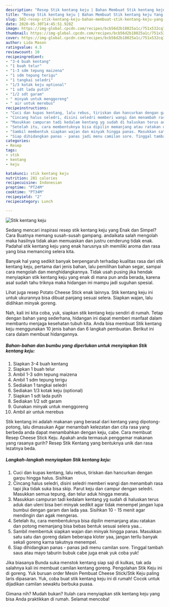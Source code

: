 ```yaml
---
description: "Resep Stik kentang keju | Bahan Membuat Stik kentang keju Yang Sempurna"
title: "Resep Stik kentang keju | Bahan Membuat Stik kentang keju Yang Sempurna"
slug: 502-resep-stik-kentang-keju-bahan-membuat-stik-kentang-keju-yang-sempurna
date: 2020-05-30T14:45:51.928Z
image: https://img-global.cpcdn.com/recipes/bcb56d2b18025a1c/751x532cq70/stik-kentang-keju-foto-resep-utama.jpg
thumbnail: https://img-global.cpcdn.com/recipes/bcb56d2b18025a1c/751x532cq70/stik-kentang-keju-foto-resep-utama.jpg
cover: https://img-global.cpcdn.com/recipes/bcb56d2b18025a1c/751x532cq70/stik-kentang-keju-foto-resep-utama.jpg
author: Lida Mason
ratingvalue: 4.5
reviewcount: 10
recipeingredient:
- "3-4 buah kentang"
- "1 buah telur"
- "1-3 sdm tepung maizena"
- "1 sdm tepung terigu"
- "1 tangkai seledri"
- "1/3 kotak keju optional"
- "1 sdt lada putih"
- "1/2 sdt garam"
- " minyak untuk menggoreng"
- " air untuk merebus"
recipeinstructions:
- "Cuci dan kupas kentang, lalu rebus, tiriskan dan hancurkan dengan garpu hingga halus. Sisihkan"
- "Cincang halus seledri, disini seledri memberi wangi dan menambah rasa tapi jika tidak suka bisa skip. Parut keju dan campur dengan seledri. Masukkan semua tepung, dan telur aduk hingga merata."
- "Masukkan campuran tadi kedalam kentang yg sudah di haluskan terus aduk dan uleni bisa beri minyak sedikit agar tidak menempel jangan lupa bumbui dengan garam dan lada yaa. Sisihkan 10 - 15 menit agar mendingin dan agak mengeras."
- "Setelah itu, cara membentuknya bisa dipilin memanjang atau ratakan dan potong memanjang bisa bebas bentuk sesuai selera yaa..."
- "Sambil membentuk siapkan wajan dan minyak hingga panas. Masukkan satu satu dan goreng dalam beberapa kloter yaa, jangan terllu banyak sekali goreng karna takutnya menempel."
- "Siap dihidangkan panas - panas jadi menu camilan sore. Tinggal tambah saus atau mayo taburin bubuk cabe juga enak yuk coba yuk!"
categories:
- Resep
tags:
- stik
- kentang
- keju

katakunci: stik kentang keju 
nutrition: 281 calories
recipecuisine: Indonesian
preptime: "PT24M"
cooktime: "PT34M"
recipeyield: "2"
recipecategory: Lunch

---
```



![Stik kentang keju](https://img-global.cpcdn.com/recipes/bcb56d2b18025a1c/751x532cq70/stik-kentang-keju-foto-resep-utama.jpg)

Sedang mencari inspirasi resep stik kentang keju yang Enak dan Simpel? Cara Buatnya memang susah-susah gampang. andaikata salah mengolah maka hasilnya tidak akan memuaskan dan justru cenderung tidak enak. Padahal stik kentang keju yang enak harusnya sih memiliki aroma dan rasa yang bisa memancing selera kita.

Banyak hal yang sedikit banyak berpengaruh terhadap kualitas rasa dari stik kentang keju, pertama dari jenis bahan, lalu pemilihan bahan segar, sampai cara mengolah dan menghidangkannya. Tidak usah pusing jika hendak menyiapkan stik kentang keju yang enak di mana pun anda berada, karena asal sudah tahu triknya maka hidangan ini mampu jadi suguhan spesial.

Lihat juga resep Potato Cheese Stick enak lainnya. Stik kentang keju ini untuk ukurannya bisa dibuat panjang sesuai selera. Siapkan wajan, lalu didihkan minyak goreng.


Nah, kali ini kita coba, yuk, siapkan stik kentang keju sendiri di rumah. Tetap dengan bahan yang sederhana, hidangan ini dapat memberi manfaat dalam membantu menjaga kesehatan tubuh kita. Anda bisa membuat Stik kentang keju menggunakan 10 jenis bahan dan 6 langkah pembuatan. Berikut ini cara dalam membuat hidangannya.

<!--inarticleads1-->

##### Bahan-bahan dan bumbu yang diperlukan untuk menyiapkan Stik kentang keju:

1. Siapkan 3-4 buah kentang
1. Siapkan 1 buah telur
1. Ambil 1-3 sdm tepung maizena
1. Ambil 1 sdm tepung terigu
1. Sediakan 1 tangkai seledri
1. Sediakan 1/3 kotak keju (optional)
1. Siapkan 1 sdt lada putih
1. Sediakan 1/2 sdt garam
1. Gunakan  minyak untuk menggoreng
1. Ambil  air untuk merebus


Stik kentang ini adalah makanan yang berasal dari kentang yang dipotong-potong, lalu dimasukan Agar menambah kelezatan dan cita rasa yang berbeda anda dapat menambahkan dengan keju, cabe. Cara membuat Resep Cheese Stick Keju. Apakah anda termasuk penggemar makanan yang rasanya gurih? Resep Stik Kentang yang bentuknya unik dan rasa lezatnya beda. 

<!--inarticleads2-->

##### Langkah-langkah menyiapkan Stik kentang keju:

1. Cuci dan kupas kentang, lalu rebus, tiriskan dan hancurkan dengan garpu hingga halus. Sisihkan
1. Cincang halus seledri, disini seledri memberi wangi dan menambah rasa tapi jika tidak suka bisa skip. Parut keju dan campur dengan seledri. Masukkan semua tepung, dan telur aduk hingga merata.
1. Masukkan campuran tadi kedalam kentang yg sudah di haluskan terus aduk dan uleni bisa beri minyak sedikit agar tidak menempel jangan lupa bumbui dengan garam dan lada yaa. Sisihkan 10 - 15 menit agar mendingin dan agak mengeras.
1. Setelah itu, cara membentuknya bisa dipilin memanjang atau ratakan dan potong memanjang bisa bebas bentuk sesuai selera yaa...
1. Sambil membentuk siapkan wajan dan minyak hingga panas. Masukkan satu satu dan goreng dalam beberapa kloter yaa, jangan terllu banyak sekali goreng karna takutnya menempel.
1. Siap dihidangkan panas - panas jadi menu camilan sore. Tinggal tambah saus atau mayo taburin bubuk cabe juga enak yuk coba yuk!


Jika biasanya Bunda suka menstok kentang siap saji di kulkas, tak ada salahnya kali ini membuat camilan kentang goreng. Pengolahan Stik Keju ini di goreng. Yuk buruan order Mesin Pembuat Cheese Stick/Stik Keju paling laris dipasaran. Yuk, coba buat stik kentang keju ini di rumah! Cocok untuk dijadikan camilan sewaktu berbuka puasa. 

Gimana nih? Mudah bukan? Itulah cara menyiapkan stik kentang keju yang bisa Anda praktikkan di rumah. Selamat mencoba!
